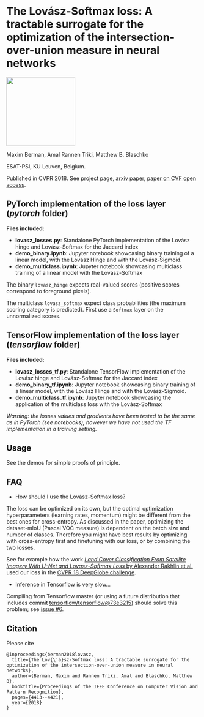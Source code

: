# The Lovász-Softmax loss: A tractable surrogate for the optimization of the intersection-over-union measure in neural networks

<img src="https://cdn.rawgit.com/bermanmaxim/bermanmaxim.github.io/5edecd41/single_LSimage.jpg" height="180">

Maxim Berman, Amal Rannen Triki, Matthew B. Blaschko

ESAT-PSI, KU Leuven, Belgium.

Published in CVPR 2018. See [project page](http://bmax.im/LovaszSoftmax), [arxiv paper](https://arxiv.org/abs/1705.08790), [paper on CVF open access](http://openaccess.thecvf.com/content_cvpr_2018/html/Berman_The_LovaSz-Softmax_Loss_CVPR_2018_paper.html).

## PyTorch implementation of the loss layer (*pytorch* folder)
**Files included:**
* **lovasz_losses.py**: Standalone PyTorch implementation of the Lovász hinge and Lovász-Softmax for the Jaccard index
* **demo_binary.ipynb**: Jupyter notebook showcasing binary training of a linear model, with the Lovász Hinge and with the Lovász-Sigmoid.
* **demo_multiclass.ipynb**: Jupyter notebook showcasing multiclass training of a linear model with the Lovász-Softmax

The binary `lovasz_hinge` expects real-valued scores (positive scores correspond to foreground pixels). 

The multiclass `lovasz_softmax` expect class probabilities (the maximum scoring category is predicted). First use a `Softmax` layer on the unnormalized scores.

## TensorFlow implementation of the loss layer (*tensorflow* folder)
**Files included:**
* **lovasz_losses_tf.py**: Standalone TensorFlow implementation of the Lovász hinge and Lovász-Softmax for the Jaccard index
* **demo_binary_tf.ipynb**: Jupyter notebook showcasing binary training of a linear model, with the Lovász Hinge and with the Lovász-Sigmoid.
* **demo_multiclass_tf.ipynb**: Jupyter notebook showcasing the application of the multiclass loss with the Lovász-Softmax

*Warning: the losses values and gradients have been tested to be the same as in PyTorch (see notebooks), however we have not used the TF implementation in a training setting.*

## Usage
See the demos for simple proofs of principle.

## FAQ
* How should I use the Lovász-Softmax loss?

The loss can be optimized on its own, but the optimal optimization hyperparameters (learning rates, momentum) might be different from the best ones for cross-entropy. As discussed in the paper, optimizing the dataset-mIoU (Pascal VOC measure) is dependent on the batch size and number of classes. Therefore you might have best results by optimizing with cross-entropy first and finetuning with our loss, or by combining the two losses. 

See for example how the work [*Land Cover Classification From Satellite Imagery With U-Net and Lovasz-Softmax Loss* by Alexander Rakhlin et al.](http://openaccess.thecvf.com/content_cvpr_2018_workshops/w4/html/Rakhlin_Land_Cover_Classification_CVPR_2018_paper.html) used our loss in the [CVPR 18 DeepGlobe challenge](http://deepglobe.org/).

* Inference in Tensorflow is very slow...

Compiling from Tensorflow master (or using a future distribution that includes commit [tensorflow/tensorflow@73e3215](https://github.com/tensorflow/tensorflow/commit/73e3215c3a2edadbf9111cca44ab3d5ca146c327)) should solve this problem; see [issue #6](https://github.com/bermanmaxim/LovaszSoftmax/issues/6).

## Citation
Please cite
```
@inproceedings{berman2018lovasz,
  title={The Lov{\'a}sz-Softmax loss: A tractable surrogate for the optimization of the intersection-over-union measure in neural networks},
  author={Berman, Maxim and Rannen Triki, Amal and Blaschko, Matthew B},
  booktitle={Proceedings of the IEEE Conference on Computer Vision and Pattern Recognition},
  pages={4413--4421},
  year={2018}
}
```

